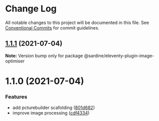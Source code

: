 # Change Log

All notable changes to this project will be documented in this file.
See [Conventional Commits](https://conventionalcommits.org) for commit guidelines.

## [1.1.1](https://github.com/sardinedev/eleventy-plugins/compare/@sardine/eleventy-plugin-image-optimiser@1.1.0...@sardine/eleventy-plugin-image-optimiser@1.1.1) (2021-07-04)

**Note:** Version bump only for package @sardine/eleventy-plugin-image-optimiser





# 1.1.0 (2021-07-04)


### Features

* add pcturebuilder scafolding ([801d682](https://github.com/sardinedev/eleventy-plugins/commit/801d682242100a20997aca1bab4f2ea36236567d))
* improve image processing ([cdf4334](https://github.com/sardinedev/eleventy-plugins/commit/cdf43343ff877b5166f26c286e2e5f6fba67128e))
